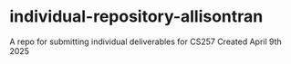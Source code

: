 # individual-repository-allisontran
A repo for submitting individual deliverables for CS257
Created April 9th 2025
